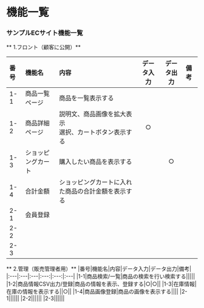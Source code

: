 # 機能一覧
### サンプルECサイト機能一覧
** 1.フロント（顧客に公開）**

|番号|機能名|内容|データ入力|データ出力|備考|
|:---|:---|:---|:---:|:---:|:---|
|1-1|商品一覧ページ|商品を一覧表示する||||
|1-2|商品詳細ページ|説明文、商品画像を拡大表示<br>選択、カートボタン表示する|○|||
|1-3|ショッピングカート|購入したい商品を表示する||○||
|1-4|合計金額|ショッピングカートに入れた商品の合計金額を表示する||||
|2-1|会員登録|||||
|2-2||||||
|2-3||||||

** 2.管理（販売管理者用）**
|番号|機能名|内容|データ入力|データ出力|備考|
|:---|:---|:---|:---:|:---:|:---|
|1-1|商品検索/一覧|商品の検索を行い検索する|||||
|1-2|商品情報CSV出力/登録|商品の情報を表示、登録する|○|○||
|1-3|在庫情報|在庫の情報を表示する||○||
|1-4|商品画像登録|商品の画像を表示する||||
|2-1||||||
|2-2||||||
|2-3||||||
